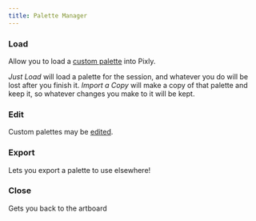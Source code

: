 ```yaml
---
title: Palette Manager
---
```

### Load
Allow you to load a [custom palette] into Pixly.

*Just Load* will load a palette for the session, and whatever you do will be lost after you finish it. *Import a Copy* will make a copy of that palette and keep it, so whatever changes you make to it will be kept.

### Edit
Custom palettes may be [edited][edit].

### Export
Lets you export a palette to use elsewhere!

### Close
Gets you back to the artboard

[custom palette]: ../custom.md
[edit]: editing.md
